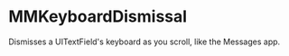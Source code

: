 MMKeyboardDismissal
===================

Dismisses a UITextField's keyboard as you scroll, like the Messages app.